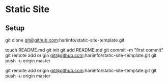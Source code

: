 # Static Site
## Setup
git clone git@github.com:hariinfo/static-site-template.git

touch README.md
git init
git add README.md
git commit -m "first commit"
git remote add origin git@github.com:hariinfo/static-site-template.git
git push -u origin master


git remote add origin git@github.com:hariinfo/static-site-template.git
git push -u origin master
